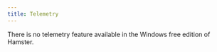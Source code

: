 ```yaml
---
title: Telemetry
---
```


There is no telemetry feature available in the Windows free edition of Hamster.
